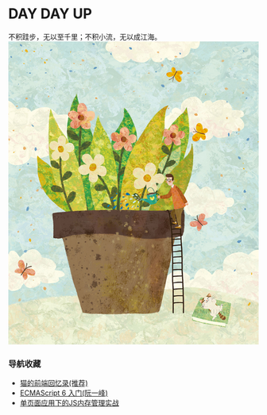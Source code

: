 # DAY DAY UP

不积跬步，无以至千里；不积小流，无以成江海。
[![cover](images/cover_thumbnail.jpg)](images/cover_thumbnail.jpg)

### 导航收藏
- [ 猫的前端回忆录(推荐) ](https://github.com/windiest/Front-end-tutorial)
- [ECMAScript 6 入门(阮一峰)](http://es6.ruanyifeng.com/)
- [单页面应用下的JS内存管理实战](http://mp.weixin.qq.com/s?__biz=MjM5MTA1MjAxMQ==&mid=2651225864&idx=1&sn=292dd36cbcbb7d57c67718752ceaf6d0&chksm=bd49a68c8a3e2f9aa91e21741e1b7a6c46119d68ad1f8e8ad8578f302b18f304e3b345c10c76&mpshare=1&scene=23&srcid=0224axyGmcRI1ucGCbq3qSVU#rd)
